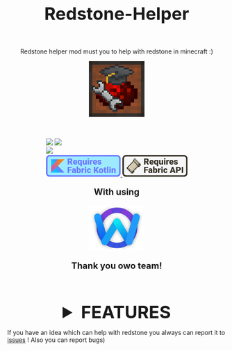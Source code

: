 <!--suppress ALL -->
<div style="display: flex; flex-direction: column; align-items: center;">
<p style="font-size: 40px; font-weight: bold;">Redstone-Helper</p>

Redstone helper mod must you to help with redstone in minecraft :)

<img src="https://github.com/Bumer-32/Redstone-Helper/blob/main/doc/small_logo.png?raw=true">

<div style="padding-top: 50px; padding-bottom: 50px">
    <div>
        <img src="https://img.shields.io/badge/environment-client%2c%20opt%20server-536a9e?style=flat-square">
        <img src="https://img.shields.io/badge/environment-client-1976d2?style=flat-square">
    </div>
    <img src="https://wakatime.com/badge/user/318edbcd-1d83-4173-b4ef-f0dd523b7526/project/17e5cf6f-645c-4aff-bf68-80a14c073738.svg?style=for-the-badge">
    <div>
        <a href="https://modrinth.com/mod/fabric-language-kotlin">
            <img src="https://github.com/Bumer-32/Redstone-Helper/blob/main/doc/requires fabric kotlin.png?raw=true">
        </a>
        <a href="https://modrinth.com/mod/fabric-api">
            <img src="https://github.com/Bumer-32/Redstone-Helper/blob/main/doc/requires fabric api.png?raw=true">
        </a>
    </div>
    <div style="display: flex; align-items: center; flex-direction: column">
        <p style="font-size: 20px; font-weight: bolder">With using</p>
        <a href="https://modrinth.com/mod/owo-lib">
            <img src="https://github.com/Bumer-32/Redstone-Helper/blob/main/doc/owo lib.png?raw=true">
        </a>
        <p style="font-size: 20px; font-weight: bolder">Thank you owo team!</p>
    </div>
</div>

<details>
    <summary style="font-size: 40px; font-weight: bold;">FEATURES</summary>
    <div style="display: flex; flex-direction: column; align-items: center; gap: 20px;">
        <details>
            <summary style="font-size: 18px">/calc command opens ingame calculator or allows you to calculate any shit you want!</summary>
            <img src="https://github.com/Bumer-32/Redstone-Helper/blob/main/doc/calc demonstration.gif?raw=true">
            <div></div>
            also you can open calculator window by pressing N (you can rebind it in settings)
        </details>
        <details>
            <summary style="font-size: 18px">/instaLamp makes lamps to off instant!</summary>
            <img src="https://github.com/Bumer-32/Redstone-Helper/blob/main/doc/instaLamp demonstration.gif?raw=true">
        </details>
        <details>
            <summary style="font-size: 18px">Auto wire</summary>
            <p>Largest fuction in mod, you can activate it by typing /autowire or pressing B</p>
            <div>
                <img src="https://github.com/Bumer-32/Redstone-Helper/blob/main/doc/auto wire - interface.png?raw=true">
                <p>Here you can enable/disable auto wire and select auto wire mode</p>
            </div>
            <div>
                <img src="https://github.com/Bumer-32/Redstone-Helper/blob/main/doc/autowire - auto redstone demonstration.gif?raw=true">
                <p>Places redstone on every block you placed</p>
            </div>
            <div>
                <img src="https://github.com/Bumer-32/Redstone-Helper/blob/main/doc/autowire - auto redstoneline demonstration.gif?raw=true">
                <p>Places redstone on every block you placed + places every 15 blocks repeater</p>
            </div>
            <div>
                <img src="https://github.com/Bumer-32/Redstone-Helper/blob/main/doc/autowire - auto repeater demonstration.gif?raw=true">
                <p>Places repeaters on every block you placed</p>
            </div>
            <div>
                <img src="https://github.com/Bumer-32/Redstone-Helper/blob/main/doc/autowire - auto comparator demonstration.gif?raw=true">
                <p>Places comparators on every block you placed</p>
            </div>
            <div>
                <img src="https://github.com/Bumer-32/Redstone-Helper/blob/main/doc/autowire - cheap auto comparator demonstration.gif?raw=true">
                <p>Places comparators with blocks and redstone like redstone-comparator-block</p>
            </div>
        </details>
        <details>
            <summary style="font-size: 18px">/redstone-fill &lt item &gt &lt count &gt - fills Inventory which you are looking with selected item and count, you may to be an operator</summary>
            <img src="https://github.com/Bumer-32/Redstone-Helper/blob/main/doc/redstone fill demonstration.gif?raw=true">
        </details>
        <details>
            <summary style="font-size: 18px">/redstone-fill &lt signal &gt [&lt item &gt] - fills Inventory which you are looking with items to get redstone signal you entered from comparator, if no item it will be fills with wooden shovel, you may to be an operator</summary>
            <img src="https://github.com/Bumer-32/Redstone-Helper/blob/main/doc/redstone fill signal demonstration.gif?raw=true">
        </details>
        <details>
            <summary style="font-size: 18px;">/calc-redstone-signal &lt signal &gt [&lt item &gt] - analog of /redstone-fill-signal for survival, just calculates how much items you need for signal, if no item it will be calc with wooden shovel</summary>
            <img src="https://github.com/Bumer-32/Redstone-Helper/blob/main/doc/calc redstone signall demonstation.gif?raw=true">
        </details>
        <details>
            <summary style="font-size: 18px;">BIT Operations™</summary>
            <img src="https://github.com/Bumer-32/Redstone-Helper/blob/main/doc/bit operations - interface.png?raw=true">
            <div>
                Allows you to work with BITS and HEX
                /bits to open
                Has 4 converters:
                <div>
                    Int to BIT;
                    BIT to INT;
                    Int to HEX;
                    HEX to Int;
                </div>
                Also You can calculate different numbers in BIT calculator, that allows to calculate BITS with HEX with INT!
            </div>
        </details>
        <details>
            <summary style="font-size: 18px;">ModMenu support!</summary>
            <img src="https://github.com/Bumer-32/Redstone-Helper/blob/main/doc/config - screen.png?raw=true">
            <div>
                <p>Yeah You can configure mod and even disable mod version check! Also You can configure how Redstone Helper interface looks! And small config for Auto Wire™</p>
                <p>Here all awailable settings:</p>
                <p>Check for updates - enable Redstone Helper update checking after world is loaded</p>
                <p>Dark panels - makes interface plates with dark texture</p>
                <p>Background blur - blurs background while you open any Redstone Helper interface instead vanilla transluent background</p>
                <p>Default Auto Wire™ mode - default Auto Wire™ will setted after world is loaded</p>
            </div>
        </details>
    </div>
</details>

If you have an idea which can help with redstone you always can report it to <a href="https://github.com/Bumer-32/Redstone-Helper/issues">issues</a> ! Also you can report bugs)

</div>
